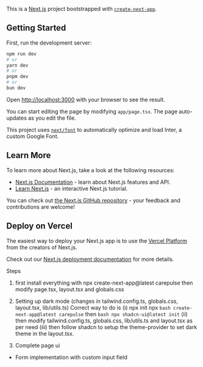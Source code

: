 This is a [Next.js](https://nextjs.org/) project bootstrapped with [`create-next-app`](https://github.com/vercel/next.js/tree/canary/packages/create-next-app).

## Getting Started

First, run the development server:

```bash
npm run dev
# or
yarn dev
# or
pnpm dev
# or
bun dev
```

Open [http://localhost:3000](http://localhost:3000) with your browser to see the result.

You can start editing the page by modifying `app/page.tsx`. The page auto-updates as you edit the file.

This project uses [`next/font`](https://nextjs.org/docs/basic-features/font-optimization) to automatically optimize and load Inter, a custom Google Font.

## Learn More

To learn more about Next.js, take a look at the following resources:

- [Next.js Documentation](https://nextjs.org/docs) - learn about Next.js features and API.
- [Learn Next.js](https://nextjs.org/learn) - an interactive Next.js tutorial.

You can check out [the Next.js GitHub repository](https://github.com/vercel/next.js/) - your feedback and contributions are welcome!

## Deploy on Vercel

The easiest way to deploy your Next.js app is to use the [Vercel Platform](https://vercel.com/new?utm_medium=default-template&filter=next.js&utm_source=create-next-app&utm_campaign=create-next-app-readme) from the creators of Next.js.

Check out our [Next.js deployment documentation](https://nextjs.org/docs/deployment) for more details.

Steps

1. first install everything with npx create-next-app@latest carepulse
   then modify page.tsx, layout.tsx and globals.css

2. Setting up dark mode (changes in tailwind.config.ts, globals.css, layout.tsx, lib/utils.ts)
   Correct way to do is
   (i) npx init npx `bash create-next-app@latest carepulse` then `bash npx shadcn-ui@latest init`
   (ii) then modify tailwind.config.ts, globals.css, lib/utils.ts and layout.tsx as per need
   (iii) then follow shadcn to setup the theme-provider to set dark theme in the layout.tsx.

3. Complete page ui

- Form implementation with custom input field
